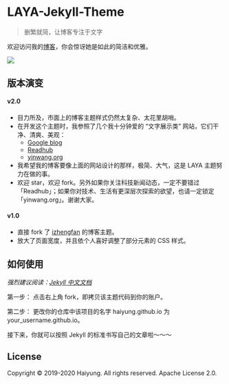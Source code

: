 # LAYA-Jekyll-Theme

> 删繁就简，让博客专注于文字

欢迎访问我的[博客](https://haiyung.github.io/)，你会惊讶她是如此的简洁和优雅。

![](https://haiyung.github.io/images/readme-homepage.png)

## 版本演变

#### v2.0

- 目力所及，市面上的博客主题样式仍然太复杂、太花里胡哨。
- 在开发这个主题时，我参照了几个我十分钟爱的 “文字展示类” 网站，它们干净、清爽、美观：
    - [Google blog](https://blog.google/)
    - [Readhub](https://readhub.cn/topics)
    - [yinwang.org](http://yinwang.org/)
- 我希望我的博客要像上面的网站设计的那样，极简、大气，这是 LAYA 主题努力在做的事。
- 欢迎 star，欢迎 fork。另外如果你关注科技新闻动态，一定不要错过「Readhub」；如果你对技术、生活有更深层次探索的欲望，也请一定锁定「yinwang.org」。谢谢大家。

#### v1.0

- 直接 fork 了 [izhengfan](https://github.com/izhengfan/izhengfan.github.io) 的博客主题。
- 放大了页面宽度，并且依个人喜好调整了部分元素的 CSS 样式。

## 如何使用

*强烈建议阅读：[Jekyll 中文文档](http://jekyllcn.com/docs/home/)*

第一步： 点击右上角 fork，即拷贝该主题代码到你的账户。

第二步： 更改你的仓库中该项目的名字 haiyung.github.io 为 your_username.github.io。

接下来，你就可以按照 Jekyll 的标准书写自己的文章啦～～～

## License

Copyright © 2019-2020 Haiyung. All rights reserved. Apache License 2.0.